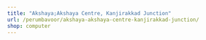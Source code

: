 ```yaml
---
title: "Akshaya;Akshaya Centre, Kanjirakkad Junction"
url: /perumbavoor/akshaya-akshaya-centre-kanjirakkad-junction/
shop: computer
---
```

